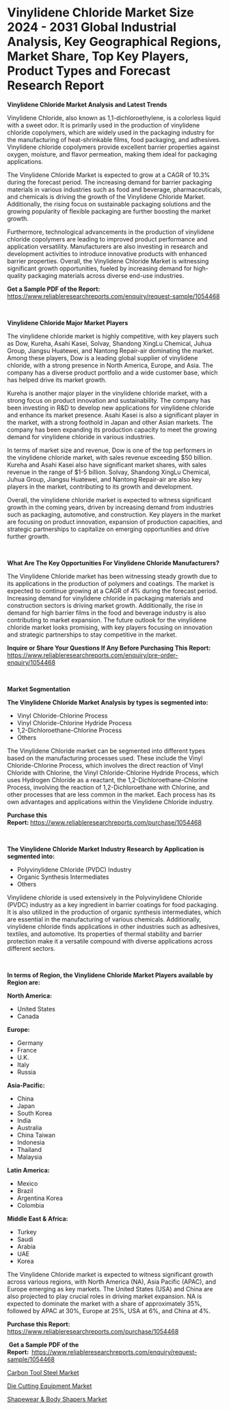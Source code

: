 <p><h1>Vinylidene Chloride Market Size 2024 - 2031 Global Industrial Analysis, Key Geographical Regions, Market Share, Top Key Players, Product Types and Forecast Research Report</h1></p><p><strong>Vinylidene Chloride Market Analysis and Latest Trends</strong></p>
<p><p>Vinylidene Chloride, also known as 1,1-dichloroethylene, is a colorless liquid with a sweet odor. It is primarily used in the production of vinylidene chloride copolymers, which are widely used in the packaging industry for the manufacturing of heat-shrinkable films, food packaging, and adhesives. Vinylidene chloride copolymers provide excellent barrier properties against oxygen, moisture, and flavor permeation, making them ideal for packaging applications.</p><p>The Vinylidene Chloride Market is expected to grow at a CAGR of 10.3% during the forecast period. The increasing demand for barrier packaging materials in various industries such as food and beverage, pharmaceuticals, and chemicals is driving the growth of the Vinylidene Chloride Market. Additionally, the rising focus on sustainable packaging solutions and the growing popularity of flexible packaging are further boosting the market growth.</p><p>Furthermore, technological advancements in the production of vinylidene chloride copolymers are leading to improved product performance and application versatility. Manufacturers are also investing in research and development activities to introduce innovative products with enhanced barrier properties. Overall, the Vinylidene Chloride Market is witnessing significant growth opportunities, fueled by increasing demand for high-quality packaging materials across diverse end-use industries.</p></p>
<p><strong>Get a Sample PDF of the Report:&nbsp;</strong> <a href="https://www.reliableresearchreports.com/enquiry/request-sample/1054468">https://www.reliableresearchreports.com/enquiry/request-sample/1054468</a></p>
<p>&nbsp;</p>
<p><strong>Vinylidene Chloride Major Market Players</strong></p>
<p><p>The vinylidene chloride market is highly competitive, with key players such as Dow, Kureha, Asahi Kasei, Solvay, Shandong XingLu Chemical, Juhua Group, Jiangsu Huatewei, and Nantong Repair-air dominating the market. Among these players, Dow is a leading global supplier of vinylidene chloride, with a strong presence in North America, Europe, and Asia. The company has a diverse product portfolio and a wide customer base, which has helped drive its market growth.</p><p>Kureha is another major player in the vinylidene chloride market, with a strong focus on product innovation and sustainability. The company has been investing in R&D to develop new applications for vinylidene chloride and enhance its market presence. Asahi Kasei is also a significant player in the market, with a strong foothold in Japan and other Asian markets. The company has been expanding its production capacity to meet the growing demand for vinylidene chloride in various industries.</p><p>In terms of market size and revenue, Dow is one of the top performers in the vinylidene chloride market, with sales revenue exceeding $50 billion. Kureha and Asahi Kasei also have significant market shares, with sales revenue in the range of $1-5 billion. Solvay, Shandong XingLu Chemical, Juhua Group, Jiangsu Huatewei, and Nantong Repair-air are also key players in the market, contributing to its growth and development.</p><p>Overall, the vinylidene chloride market is expected to witness significant growth in the coming years, driven by increasing demand from industries such as packaging, automotive, and construction. Key players in the market are focusing on product innovation, expansion of production capacities, and strategic partnerships to capitalize on emerging opportunities and drive further growth.</p></p>
<p>&nbsp;</p>
<p><strong>What Are The Key Opportunities For Vinylidene Chloride Manufacturers?</strong></p>
<p><p>The Vinylidene Chloride market has been witnessing steady growth due to its applications in the production of polymers and coatings. The market is expected to continue growing at a CAGR of 4% during the forecast period. Increasing demand for vinylidene chloride in packaging materials and construction sectors is driving market growth. Additionally, the rise in demand for high barrier films in the food and beverage industry is also contributing to market expansion. The future outlook for the vinylidene chloride market looks promising, with key players focusing on innovation and strategic partnerships to stay competitive in the market.</p></p>
<p><strong>Inquire or Share Your Questions If Any Before Purchasing This Report:</strong> <a href="https://www.reliableresearchreports.com/enquiry/pre-order-enquiry/1054468">https://www.reliableresearchreports.com/enquiry/pre-order-enquiry/1054468</a></p>
<p>&nbsp;</p>
<p><strong>Market Segmentation</strong></p>
<p><strong>The Vinylidene Chloride Market Analysis by types is segmented into:</strong></p>
<p><ul><li>Vinyl Chloride-Chlorine Process</li><li>Vinyl Chloride-Chlorine Hydride Process</li><li>1,2-Dichloroethane-Chlorine Process</li><li>Others</li></ul></p>
<p><p>The Vinylidene Chloride market can be segmented into different types based on the manufacturing processes used. These include the Vinyl Chloride-Chlorine Process, which involves the direct reaction of Vinyl Chloride with Chlorine, the Vinyl Chloride-Chlorine Hydride Process, which uses Hydrogen Chloride as a reactant, the 1,2-Dichloroethane-Chlorine Process, involving the reaction of 1,2-Dichloroethane with Chlorine, and other processes that are less common in the market. Each process has its own advantages and applications within the Vinylidene Chloride industry.</p></p>
<p><strong>Purchase this Report:&nbsp;</strong><a href="https://www.reliableresearchreports.com/purchase/1054468">https://www.reliableresearchreports.com/purchase/1054468</a></p>
<p>&nbsp;</p>
<p><strong>The Vinylidene Chloride Market Industry Research by Application is segmented into:</strong></p>
<p><ul><li>Polyvinylidene Chloride (PVDC) Industry</li><li>Organic Synthesis Intermediates</li><li>Others</li></ul></p>
<p><p>Vinylidene chloride is used extensively in the Polyvinylidene Chloride (PVDC) industry as a key ingredient in barrier coatings for food packaging. It is also utilized in the production of organic synthesis intermediates, which are essential in the manufacturing of various chemicals. Additionally, vinylidene chloride finds applications in other industries such as adhesives, textiles, and automotive. Its properties of thermal stability and barrier protection make it a versatile compound with diverse applications across different sectors.</p></p>
<p>&nbsp;</p>
<p><strong>In terms of Region, the Vinylidene Chloride Market Players available by Region are:</strong></p>
<p>
    <p> <strong> North America: </strong>
        <ul>
            <li>United States</li>
            <li>Canada</li>
        </ul>
        </p> 
    <p> <strong> Europe: </strong>
        <ul>
            <li>Germany</li>
            <li>France</li>
            <li>U.K.</li>
            <li>Italy</li>
            <li>Russia</li>
        </ul>
        </p> 
    <p> <strong> Asia-Pacific: </strong>
        <ul>
            <li>China</li>
            <li>Japan</li>
            <li>South Korea</li>
            <li>India</li>
            <li>Australia</li>
            <li>China Taiwan</li>
            <li>Indonesia</li>
            <li>Thailand</li>
            <li>Malaysia</li>
        </ul>
        </p> 
    <p> <strong> Latin America: </strong>
        <ul>
            <li>Mexico</li>
            <li>Brazil</li>
            <li>Argentina Korea</li>
            <li>Colombia</li>
        </ul>
        </p> 
    <p> <strong> Middle East & Africa: </strong>
        <ul>
            <li>Turkey</li>
            <li>Saudi</li>
            <li>Arabia</li>
            <li>UAE</li>
            <li>Korea</li>
        </ul>
    </p>
    </p>
<p><p>The Vinylidene Chloride market is expected to witness significant growth across various regions, with North America (NA), Asia Pacific (APAC), and Europe emerging as key markets. The United States (USA) and China are also projected to play crucial roles in driving market expansion. NA is expected to dominate the market with a share of approximately 35%, followed by APAC at 30%, Europe at 25%, USA at 6%, and China at 4%.</p></p>
<p><strong>Purchase this Report: </strong><a href="https://www.reliableresearchreports.com/purchase/1054468">https://www.reliableresearchreports.com/purchase/1054468</a></p>
<p>&nbsp;<strong>Get a Sample PDF of the Report:&nbsp;&nbsp;</strong><a href="https://www.reliableresearchreports.com/enquiry/request-sample/1054468">https://www.reliableresearchreports.com/enquiry/request-sample/1054468</a></p>
<p><strong></strong></p>
<p><p><a href="https://view.publitas.com/reportprime-1/carbon-tool-steel-market-size-2023-2030-global-industrial-analysis-key-geographical-regions-market-share-top-key-players-product-types-and-forecast-research-report/">Carbon Tool Steel Market</a></p><p><a href="https://view.publitas.com/reportprime-1/die-cutting-equipment-market-research-report-the-key-to-successful-business-strategy-forecasted-for-period-from-2023-2030/">Die Cutting Equipment Market</a></p><p><a href="https://view.publitas.com/reportprime-1/shapewear-body-shapers-market-size-share-trends-analysis-report-by-material-by-type-by-end-user-by-region-and-segment-forecasts-2023-2030/">Shapewear & Body Shapers Market</a></p></p>